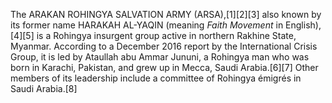 The ARAKAN ROHINGYA SALVATION ARMY (ARSA),[1][2][3] also known by its former name HARAKAH AL-YAQIN (meaning _Faith Movement_ in English),[4][5] is a Rohingya insurgent group active in northern Rakhine State, Myanmar. According to a December 2016 report by the International Crisis Group, it is led by Ataullah abu Ammar Jununi, a Rohingya man who was born in Karachi, Pakistan, and grew up in Mecca, Saudi Arabia.[6][7] Other members of its leadership include a committee of Rohingya émigrés in Saudi Arabia.[8]
